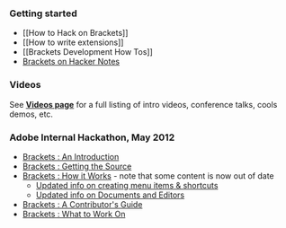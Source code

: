 ### Getting started
* [[How to Hack on Brackets]]
* [[How to write extensions]]
* [[Brackets Development How Tos]]
* [Brackets on Hacker Notes](http://www.thehackernotes.com/adobe/brackets)

### Videos
See **[Videos page](Videos)** for a full listing of intro videos, conference talks, cools demos, etc.

### Adobe Internal Hackathon, May 2012
* [Brackets : An Introduction](http://www.youtube.com/watch?v=xirIHMtpc4c)
* [Brackets : Getting the Source](http://www.youtube.com/watch?v=ODUb-A2EsCc)
* [Brackets : How it Works](http://www.youtube.com/watch?v=xm9kSWZyawg) - note that some content is now out of date
    * [Updated info on creating menu items & shortcuts](How-to-write-extensions#wiki-uihooks)
    * [Updated info on Documents and Editors](Brackets-Development-How-Tos#wiki-doc)
* [Brackets : A Contributor's Guide](http://www.youtube.com/watch?v=WCoOyYb4XeU)
* [Brackets : What to Work On](http://www.youtube.com/watch?v=V2AxxC3J0kg&feature=plcp)
